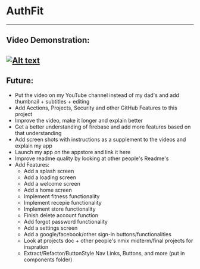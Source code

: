 # AuthFit
---
## Video Demonstration:
[![Alt text](https://img.youtube.com/vi/WTCIIdSxvLg/0.jpg)](https://www.youtube.com/watch?v=WTCIIdSxvLg)
---
## Future:
* Put the video on my YouTube channel instead of my dad's and add thumbnail + subtitles + editing
* Add Acctions, Projects, Security and other GitHub Features to this project
* Improve the video, make it longer and explain better
* Get a better understanding of firebase and add more features based on that understanding
* Add screen shots with instructions as a supplement to the videos and explain my app
* Launch my app on the appstore and link it here
* Improve readme quality by looking at other people's Readme's
* Add Features:
    * Add a splash screen
    * Add a loading screen
    * Add a welcome screen
    * Add a home screen
    * Implement fitness functionality
    * Implement recepie functionality
    * Implement store functionality
    * Finish delete account function
    * Add forgot password functionality
    * Add a settings screen
    * Add a google/facebook/other sign-in buttons/functionalities
    * Look at projects doc + other people's nmix midterm/final projects for inspration
    * Extract/Refactor/ButtonStyle Nav Links, Buttons, and more (put in components folder)
